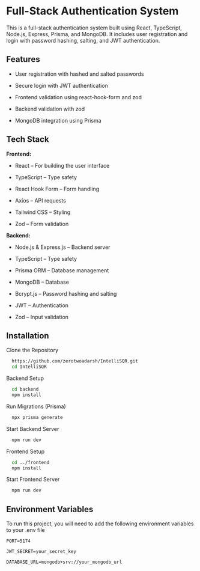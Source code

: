 
# Full-Stack Authentication System

This is a full-stack authentication system built using React, TypeScript, Node.js, Express, Prisma, and MongoDB. It includes user registration and login with password hashing, salting, and JWT authentication.


## Features

- User registration with hashed and salted passwords

- Secure login with JWT authentication

- Frontend validation using react-hook-form and zod

- Backend validation with zod

- MongoDB integration using Prisma


## Tech Stack

**Frontend:** 


- React – For building the user interface

- TypeScript – Type safety

- React Hook Form – Form handling

- Axios – API requests

- Tailwind CSS – Styling

- Zod – Form validation

**Backend:** 

- Node.js & Express.js – Backend server

- TypeScript – Type safety

- Prisma ORM – Database management

- MongoDB – Database

- Bcrypt.js – Password hashing and salting

- JWT – Authentication

- Zod – Input validation


## Installation

Clone the Repository

```bash
  https://github.com/zerotwoadarsh/IntelliSQR.git
  cd IntelliSQR
```
Backend Setup

```bash
  cd backend
  npm install
```

Run Migrations (Prisma)
```bash
  npx prisma generate
```

Start Backend Server
```bash
  npm run dev
```

Frontend Setup

```bash
  cd ../frontend
  npm install
```

Start Frontend Server

```bash
  npm run dev
```
## Environment Variables

To run this project, you will need to add the following environment variables to your .env file

`PORT=5174`

`JWT_SECRET=your_secret_key`

`DATABASE_URL=mongodb+srv://your_mongodb_url`

